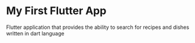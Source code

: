 #  My First Flutter App

Flutter application that provides the ability to search for recipes and dishes written in dart language
